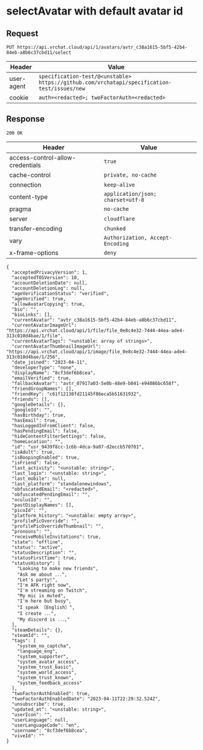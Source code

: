 # selectAvatar with default avatar id

## Request
`PUT https://api.vrchat.cloud/api/1/avatars/avtr_c38a1615-5bf5-42b4-84eb-a8b6c37cbd11/select`

| Header | Value |
| ------ | ----- |
| user-agent | `specification-test/@<unstable> https://github.com/vrchatapi/specification-test/issues/new` |
| cookie | `auth=<redacted>; twoFactorAuth=<redacted>` |


## Response
`200 OK`

| Header | Value |
| ------ | ----- |
| access-control-allow-credentials | `true` |
| cache-control | `private, no-cache` |
| connection | `keep-alive` |
| content-type | `application/json; charset=utf-8` |
| pragma | `no-cache` |
| server | `cloudflare` |
| transfer-encoding | `chunked` |
| vary | `Authorization, Accept-Encoding` |
| x-frame-options | `deny` |

```jsonc
{
  "acceptedPrivacyVersion": 1,
  "acceptedTOSVersion": 10,
  "accountDeletionDate": null,
  "accountDeletionLog": null,
  "ageVerificationStatus": "verified",
  "ageVerified": true,
  "allowAvatarCopying": true,
  "bio": "",
  "bioLinks": [],
  "currentAvatar": "avtr_c38a1615-5bf5-42b4-84eb-a8b6c37cbd11",
  "currentAvatarImageUrl": "https://api.vrchat.cloud/api/1/file/file_0e8c4e32-7444-44ea-ade4-313c010d4bae/1/file",
  "currentAvatarTags": "<unstable: array of strings>",
  "currentAvatarThumbnailImageUrl": "https://api.vrchat.cloud/api/1/image/file_0e8c4e32-7444-44ea-ade4-313c010d4bae/1/256",
  "date_joined": "2023-04-11",
  "developerType": "none",
  "displayName": "8cf3def6b8cea",
  "emailVerified": true,
  "fallbackAvatar": "avtr_07917a03-5e0b-48e9-b041-e94086bc658f",
  "friendGroupNames": [],
  "friendKey": "c61f12138fd21145f86eca5b51631932",
  "friends": [],
  "googleDetails": {},
  "googleId": "",
  "hasBirthday": true,
  "hasEmail": true,
  "hasLoggedInFromClient": false,
  "hasPendingEmail": false,
  "hideContentFilterSettings": false,
  "homeLocation": "",
  "id": "usr_9439f8cc-1c6b-4dca-9a07-d2eccb570701",
  "isAdult": true,
  "isBoopingEnabled": true,
  "isFriend": false,
  "last_activity": "<unstable: string>",
  "last_login": "<unstable: string>",
  "last_mobile": null,
  "last_platform": "standalonewindows",
  "obfuscatedEmail": "<redacted>",
  "obfuscatedPendingEmail": "",
  "oculusId": "",
  "pastDisplayNames": [],
  "picoId": "",
  "platform_history": "<unstable: empty array>",
  "profilePicOverride": "",
  "profilePicOverrideThumbnail": "",
  "pronouns": "",
  "receiveMobileInvitations": true,
  "state": "offline",
  "status": "active",
  "statusDescription": "",
  "statusFirstTime": true,
  "statusHistory": [
    "Looking to make new friends",
    "Ask me about ․․․",
    "Let's partyǃ",
    "I'm AFK right now",
    "I'm streaming on Twitch",
    "My mic is muted",
    "I'm here but busy",
    "I speak ［English］",
    "I create ․․․",
    "My discord is ․․․‚"
  ],
  "steamDetails": {},
  "steamId": "",
  "tags": [
    "system_no_captcha",
    "language_eng",
    "system_supporter",
    "system_avatar_access",
    "system_trust_basic",
    "system_world_access",
    "system_trust_known",
    "system_feedback_access"
  ],
  "twoFactorAuthEnabled": true,
  "twoFactorAuthEnabledDate": "2023-04-11T22:29:32.524Z",
  "unsubscribe": true,
  "updated_at": "<unstable: string>",
  "userIcon": "",
  "userLanguage": null,
  "userLanguageCode": "en",
  "username": "8cf3def6b8cea",
  "viveId": ""
}
```
